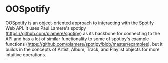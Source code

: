 # OOSpotify

OOSpotify is an object-oriented approach to interacting with the Spotify Web API. 
It uses Paul Lamere's spotipy (https://github.com/plamere/spotipy) as its backbone for connecting to the API and has a lot of
similar functionality to some of spotipy's example functions (https://github.com/plamere/spotipy/blob/master/examples), but it
builds in the concepts of Artist, Album, Track, and Playlist objects for more intuitive operations.
